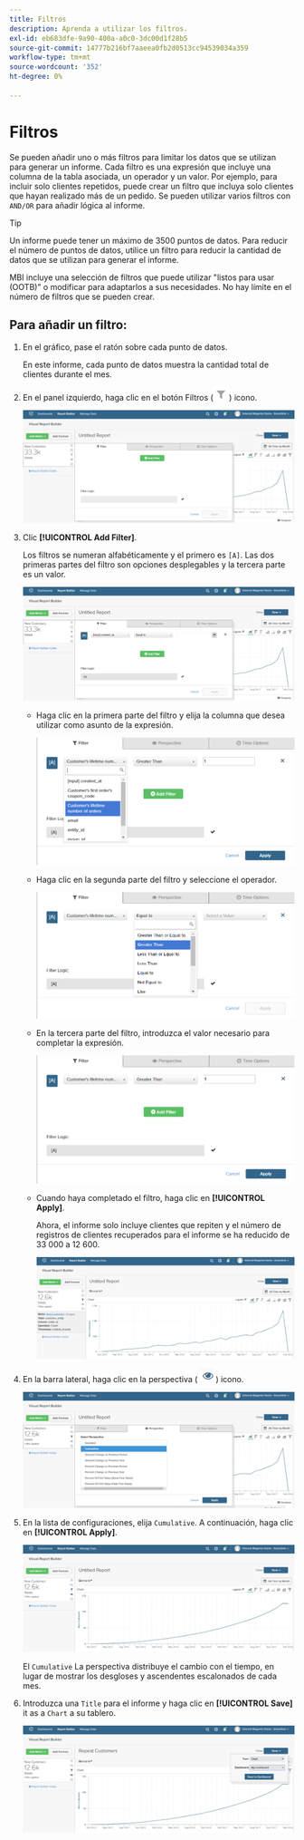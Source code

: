 ```yaml
---
title: Filtros
description: Aprenda a utilizar los filtros.
exl-id: eb683dfe-9a90-400a-a0c0-3dc00d1f28b5
source-git-commit: 14777b216bf7aaeea0fb2d0513cc94539034a359
workflow-type: tm+mt
source-wordcount: '352'
ht-degree: 0%

---
```


# Filtros

Se pueden añadir uno o más filtros para limitar los datos que se utilizan para generar un informe. Cada filtro es una expresión que incluye una columna de la tabla asociada, un operador y un valor. Por ejemplo, para incluir solo clientes repetidos, puede crear un filtro que incluya solo clientes que hayan realizado más de un pedido. Se pueden utilizar varios filtros con `AND/OR` para añadir lógica al informe.

>[!TIP]
>
>Un informe puede tener un máximo de 3500 puntos de datos. Para reducir el número de puntos de datos, utilice un filtro para reducir la cantidad de datos que se utilizan para generar el informe.

MBI incluye una selección de filtros que puede utilizar &quot;listos para usar (OOTB)&quot; o modificar para adaptarlos a sus necesidades. No hay límite en el número de filtros que se pueden crear.

## Para añadir un filtro:

1. En el gráfico, pase el ratón sobre cada punto de datos.

   En este informe, cada punto de datos muestra la cantidad total de clientes durante el mes.

1. En el panel izquierdo, haga clic en el botón Filtros (![](../../assets/magento-bi-btn-filter.png)) icono.

   ![Añadir filtro](../../assets/magento-bi-report-builder-filter-add.png)

1. Clic **[!UICONTROL Add Filter]**.

   Los filtros se numeran alfabéticamente y el primero es `[A]`. Las dos primeras partes del filtro son opciones desplegables y la tercera parte es un valor.

   ![](../../assets/magento-bi-report-builder-filter-add-a.png)

   * Haga clic en la primera parte del filtro y elija la columna que desea utilizar como asunto de la expresión.

      ![Elegir la primera parte del filtro](../../assets/magento-bi-report-builder-filter-part1.png)

   * Haga clic en la segunda parte del filtro y seleccione el operador.

      ![Selección del operador](../../assets/magento-bi-report-builder-filter-part2.png)

   * En la tercera parte del filtro, introduzca el valor necesario para completar la expresión.

      ![Introduzca el valor](../../assets/magento-bi-report-builder-filter-part3.png)

   * Cuando haya completado el filtro, haga clic en **[!UICONTROL Apply]**.

      Ahora, el informe solo incluye clientes que repiten y el número de registros de clientes recuperados para el informe se ha reducido de 33 000 a 12 600.

      ![Informe filtrado](../../assets/magento-bi-report-builder-filter-report.png)<!--{: .zoom}-->

1. En la barra lateral, haga clic en la perspectiva ( ![](../../assets/magento-bi-btn-perspective.png)) icono.

   ![Perspectiva](../../assets/magento-bi-report-builder-filter-perspective.png)<!--{: .zoom}-->

1. En la lista de configuraciones, elija `Cumulative`. A continuación, haga clic en **[!UICONTROL Apply]**.

   ![Perspectiva acumulativa](../../assets/magento-bi-report-builder-filter-perspective-cumulative.png)

   El `Cumulative` La perspectiva distribuye el cambio con el tiempo, en lugar de mostrar los desgloses y ascendentes escalonados de cada mes.

1. Introduzca una `Title` para el informe y haga clic en **[!UICONTROL Save]** it as a `Chart` a su tablero.

   ![Guardar en el panel](../../assets/magento-bi-report-builder-filter-perspective-cumulative-save.png)
